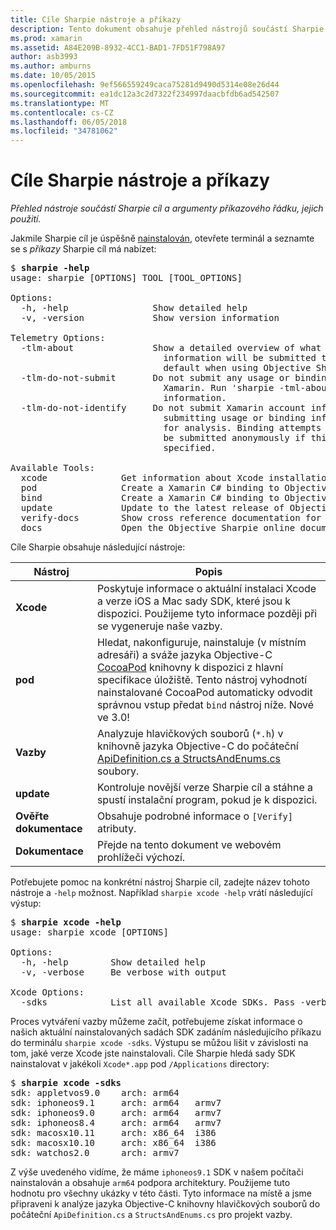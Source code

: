 ```yaml
---
title: Cíle Sharpie nástroje a příkazy
description: Tento dokument obsahuje přehled nástrojů součástí Sharpie cíl a argumenty příkazového řádku, které mají být použity s nimi.
ms.prod: xamarin
ms.assetid: A84E209B-8932-4CC1-BAD1-7FD51F798A97
author: asb3993
ms.author: amburns
ms.date: 10/05/2015
ms.openlocfilehash: 9ef566559249caca75281d9490d5314e08e26d44
ms.sourcegitcommit: ea1dc12a3c2d7322f234997daacbfdb6ad542507
ms.translationtype: MT
ms.contentlocale: cs-CZ
ms.lasthandoff: 06/05/2018
ms.locfileid: "34781062"
---
```

# <a name="objective-sharpie-tools--commands"></a>Cíle Sharpie nástroje a příkazy

_Přehled nástroje součástí Sharpie cíl a argumenty příkazového řádku, jejich použití._

<style type="text/css"> .Terminal blue {color: rgb(10,96,254);} .terminal zelená {barva: rgb(12,156,26);} .terminal purpurová {barva: rgb(152,12,103);} </style>


Jakmile Sharpie cíl je úspěšně [nainstalován](~/cross-platform/macios/binding/objective-sharpie/get-started.md), otevřete terminál a seznamte se s <em>příkazy</em> Sharpie cíl má nabízet:

<pre>$ <b>sharpie -help</b>
usage: sharpie [OPTIONS] TOOL [TOOL_OPTIONS]

Options:
  -h, -help                Show detailed help
  -v, -version             Show version information

Telemetry Options:
  -tlm-about               Show a detailed overview of what usage and binding
                             information will be submitted to Xamarin by
                             default when using Objective Sharpie.
  -tlm-do-not-submit       Do not submit any usage or binding information to
                             Xamarin. Run 'sharpie -tml-about' for more
                             information.
  -tlm-do-not-identify     Do not submit Xamarin account information when
                             submitting usage or binding information to Xamarin
                             for analysis. Binding attempts and usage data will
                             be submitted anonymously if this option is
                             specified.

Available Tools:
  xcode              Get information about Xcode installations and available SDKs.
  pod                Create a Xamarin C# binding to Objective-C CocoaPods
  bind               Create a Xamarin C# binding to Objective-C APIs
  update             Update to the latest release of Objective Sharpie
  verify-docs        Show cross reference documentation for [Verify] attributes
  docs               Open the Objective Sharpie online documentation</pre>

Cíle Sharpie obsahuje následující nástroje:

|Nástroj|Popis|
|--- |--- |
|**Xcode**|Poskytuje informace o aktuální instalaci Xcode a verze iOS a Mac sady SDK, které jsou k dispozici. Použijeme tyto informace později při se vygeneruje naše vazby.|
|**pod**|Hledat, nakonfiguruje, nainstaluje (v místním adresáři) a sváže jazyka Objective-C [CocoaPod](https://cocoapods.org/) knihovny k dispozici z hlavní specifikace úložiště. Tento nástroj vyhodnotí nainstalované CocoaPod automaticky odvodit správnou vstup předat `bind` nástroj níže. Nové ve 3.0!|
|**Vazby**|Analyzuje hlavičkových souborů (`*.h`) v knihovně jazyka Objective-C do počáteční [ApiDefinition.cs a StructsAndEnums.cs](~/cross-platform/macios/binding/objective-sharpie/platform/apidefinitions-structsandenums.md) soubory.|
|**update**|Kontroluje novější verze Sharpie cíl a stáhne a spustí instalační program, pokud je k dispozici.|
|**Ověřte dokumentace**|Obsahuje podrobné informace o `[Verify]` atributy.|
|**Dokumentace**|Přejde na tento dokument ve webovém prohlížeči výchozí.|

Potřebujete pomoc na konkrétní nástroj Sharpie cíl, zadejte název tohoto nástroje a `-help` možnost. Například `sharpie xcode -help` vrátí následující výstup:

<pre>$ <b>sharpie xcode -help</b>
usage: sharpie xcode [OPTIONS]

Options:
  -h, -help        Show detailed help
  -v, -verbose     Be verbose with output

Xcode Options:
  -sdks            List all available Xcode SDKs. Pass -verbose for more details.</pre>

Proces vytváření vazby můžeme začít, potřebujeme získat informace o našich aktuální nainstalovaných sadách SDK zadáním následujícího příkazu do terminálu `sharpie xcode -sdks`. Výstupu se můžou lišit v závislosti na tom, jaké verze Xcode jste nainstalovali. Cíle Sharpie hledá sady SDK nainstalovat v jakékoli `Xcode*.app` pod `/Applications` directory:

<pre>$ <b>sharpie xcode -sdks</b>
<span class="terminal-blue">sdk:</span> appletvos9.0    <span class="terminal-green">arch:</span> arm64
<span class="terminal-blue">sdk:</span> iphoneos9.1     <span class="terminal-green">arch:</span> arm64   armv7
<span class="terminal-blue">sdk:</span> iphoneos9.0     <span class="terminal-green">arch:</span> arm64   armv7
<span class="terminal-blue">sdk:</span> iphoneos8.4     <span class="terminal-green">arch:</span> arm64   armv7
<span class="terminal-blue">sdk:</span> macosx10.11     <span class="terminal-green">arch:</span> x86_64  i386
<span class="terminal-blue">sdk:</span> macosx10.10     <span class="terminal-green">arch:</span> x86_64  i386
<span class="terminal-blue">sdk:</span> watchos2.0      <span class="terminal-green">arch:</span> armv7</pre>

Z výše uvedeného vidíme, že máme `iphoneos9.1` SDK v našem počítači nainstalován a obsahuje `arm64` podpora architektury. Použijeme tuto hodnotu pro všechny ukázky v této části. Tyto informace na místě a jsme připraveni k analýze jazyka Objective-C knihovny hlavičkových souborů do počáteční `ApiDefinition.cs` a `StructsAndEnums.cs` pro projekt vazby.

